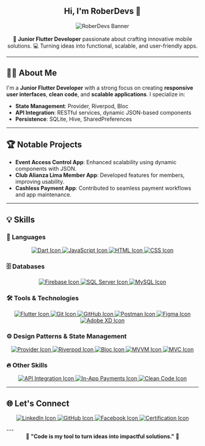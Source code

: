 <div align="center">
  <h2>Hi, I'm RoberDevs 👋</h2>
  <img src="https://via.placeholder.com/800x200?text=RoberDevs+Banner" alt="RoberDevs Banner">
  <br><br>
  🚀 <strong>Junior Flutter Developer</strong> passionate about crafting innovative mobile solutions.  
  💻 Turning ideas into functional, scalable, and user-friendly apps.
</div>

---

## 👨‍💻 About Me
I'm a **Junior Flutter Developer** with a strong focus on creating **responsive user interfaces**, **clean code**, and **scalable applications**. I specialize in:

- **State Management**: Provider, Riverpod, Bloc  
- **API Integration**: RESTful services, dynamic JSON-based components  
- **Persistence**: SQLite, Hive, SharedPreferences  

---

## 🏆 Notable Projects
- **Event Access Control App**: Enhanced scalability using dynamic components with JSON.  
- **Club Alianza Lima Member App**: Developed features for members, improving usability.  
- **Cashless Payment App**: Contributed to seamless payment workflows and app maintenance.  

---
## 💡 Skills

### 🚀 Languages
<p align="center">
  <a href="https://dart.dev/" target="_blank">
    <img src="https://img.icons8.com/ios-filled/50/000000/dart.png" alt="Dart Icon"/>
  </a>
  <a href="https://www.javascript.com/" target="_blank">
    <img src="https://img.icons8.com/ios-filled/50/000000/javascript.png" alt="JavaScript Icon"/>
  </a>
  <a href="https://www.w3.org/html/" target="_blank">
    <img src="https://img.icons8.com/ios-filled/50/000000/html-5.png" alt="HTML Icon"/>
  </a>
  <a href="https://www.w3.org/Style/CSS/" target="_blank">
    <img src="https://img.icons8.com/ios-filled/50/000000/css3.png" alt="CSS Icon"/>
  </a>
</p>

### 🗄️ Databases
<p align="center">
  <a href="https://firebase.google.com/" target="_blank">
    <img src="https://img.icons8.com/ios-filled/50/000000/firebase.png" alt="Firebase Icon"/>
  </a>
  <a href="https://www.microsoft.com/en-us/sql-server" target="_blank">
    <img src="https://img.icons8.com/ios-filled/50/000000/sql-server.png" alt="SQL Server Icon"/>
  </a>
  <a href="https://www.mysql.com/" target="_blank">
    <img src="https://img.icons8.com/ios-filled/50/000000/mysql-logo.png" alt="MySQL Icon"/>
  </a>
</p>

### 🛠️ Tools & Technologies
<p align="center">
  <a href="https://flutter.dev/" target="_blank">
    <img src="https://img.icons8.com/ios-filled/50/000000/flutter.png" alt="Flutter Icon"/>
  </a>
  <a href="https://git-scm.com/" target="_blank">
    <img src="https://img.icons8.com/ios-filled/50/000000/git.png" alt="Git Icon"/>
  </a>
  <a href="https://github.com/" target="_blank">
    <img src="https://img.icons8.com/ios-filled/50/000000/github.png" alt="GitHub Icon"/>
  </a>
  <a href="https://www.postman.com/" target="_blank">
    <img src="https://img.icons8.com/ios-filled/50/000000/postman.png" alt="Postman Icon"/>
  </a>
  <a href="https://www.figma.com/" target="_blank">
    <img src="https://img.icons8.com/ios-filled/50/000000/figma.png" alt="Figma Icon"/>
  </a>
  <a href="https://www.adobe.com/products/xd.html" target="_blank">
    <img src="https://img.icons8.com/ios-filled/50/000000/adobe-xd.png" alt="Adobe XD Icon"/>
  </a>
</p>

### ⚙️ Design Patterns & State Management
<p align="center">
  <a href="https://pub.dev/packages/provider" target="_blank">
    <img src="https://img.icons8.com/ios-filled/50/000000/provider.png" alt="Provider Icon"/>
  </a>
  <a href="https://riverpod.dev/" target="_blank">
    <img src="https://img.icons8.com/ios-filled/50/000000/riverpod.png" alt="Riverpod Icon"/>
  </a>
  <a href="https://pub.dev/packages/flutter_bloc" target="_blank">
    <img src="https://img.icons8.com/ios-filled/50/000000/bloc.png" alt="Bloc Icon"/>
  </a>
  <a href="https://en.wikipedia.org/wiki/Model%E2%80%93view%E2%80%93viewmodel" target="_blank">
    <img src="https://img.icons8.com/ios-filled/50/000000/mvvm.png" alt="MVVM Icon"/>
  </a>
  <a href="https://en.wikipedia.org/wiki/Model%E2%80%93view%E2%80%93controller" target="_blank">
    <img src="https://img.icons8.com/ios-filled/50/000000/mvc.png" alt="MVC Icon"/>
  </a>
</p>

### 🔥 Other Skills
<p align="center">
  <a href="https://www.restapitutorial.com/" target="_blank">
    <img src="https://img.icons8.com/ios-filled/50/000000/api.png" alt="API Integration Icon"/>
  </a>
  <a href="https://www.google.com/search?q=in-app+payments" target="_blank">
    <img src="https://img.icons8.com/ios-filled/50/000000/payment.png" alt="In-App Payments Icon"/>
  </a>
  <a href="https://www.clean-code-developer.com/" target="_blank">
    <img src="https://img.icons8.com/ios-filled/50/000000/clean-code.png" alt="Clean Code Icon"/>
  </a>
</p>

---

## 🌐 Let's Connect

<p align="center">
  <a href="https://www.linkedin.com/in/roberto-poemape-b27109191/" target="_blank">
    <img src="https://img.icons8.com/ios-filled/50/000000/linkedin.png" alt="LinkedIn Icon"/>
  </a>
  <a href="https://github.com/Robertopoemape" target="_blank">
    <img src="https://img.icons8.com/ios-filled/50/000000/github.png" alt="GitHub Icon"/>
  </a>
  <a href="https://www.facebook.com/tu_perfil" target="_blank">
    <img src="https://img.icons8.com/ios-filled/50/000000/facebook.png" alt="Facebook Icon"/>
  </a>
  <a href="https://certificados.codeable.la/certificates/2024-PC18200012" target="_blank">
    <img src="https://img.icons8.com/ios-filled/50/000000/certificate.png" alt="Certification Icon"/>
  </a>
</p>
---

<div align="center">
  💬 <strong>"Code is my tool to turn ideas into impactful solutions."</strong> 🚀  
</div>
